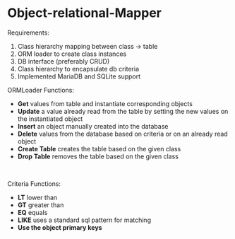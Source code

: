 # Object-relational-Mapper
Requirements:<br/>
<ol>
<li>Class hierarchy mapping between class -> table </li>
<li>ORM loader to create class instances </li>
<li>DB interface (preferably CRUD)  </li>
<li>Class hierarchy to encapsulate db criteria </li>
<li>Implemented MariaDB and SQLite support </li>
</ol>
ORMLoader Functions:<br/>
<ul>
<li><b>Get</b> values from table and instantiate corresponding objects</li>
<li><b>Update</b> a value already read from the table by setting the new values on the instantiated object</li>
<li><b>Insert</b> an object manually created into the database</li>
<li><b>Delete</b> values from the database based on criteria or on an already read object</li>
<li><b>Create Table</b> creates the table based on the given class</li>
<li><b>Drop Table</b> removes the table based on the given class</li>
</ul>
<br/>

Criteria Functions:<br/>
<ul>
<li><b>LT</b> lower than</li>
<li><b>GT</b> greater than</li>
<li><b>EQ</b> equals</li>
<li><b>LIKE</b> uses a standard sql pattern for matching</li>
<li><b>Use the object primary keys</b></li>
</ul>